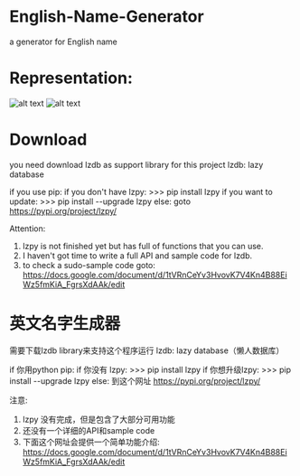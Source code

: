 # English-Name-Generator
a generator for English name

# Representation:


![alt text](https://raw.githubusercontent.com/moenova/English-Name-Generator/master/img/begin.jpg)
![alt text](https://raw.githubusercontent.com/moenova/English-Name-Generator/master/img/end.jpg)


# Download
you need download lzdb as support library for this project
lzdb: lazy database

if you use pip:
  if you don't have lzpy:
    >>> pip install lzpy
  if you want to update:
    >>> pip install --upgrade lzpy
else:
  goto https://pypi.org/project/lzpy/
  

Attention:
1. lzpy is not finished yet but has full of functions that you can use.
2. I haven't got time to write a full API and sample code for lzdb.
3. to check a sudo-sample code goto: 
https://docs.google.com/document/d/1tVRnCeYv3HvovK7V4Kn4B88EiWz5fmKiA_FgrsXdAAk/edit


# 英文名字生成器
需要下载lzdb library来支持这个程序运行
lzdb: lazy database（懒人数据库）

if 你用python pip:
  if 你没有 lzpy:
    >>> pip install lzpy
  if 你想升级lzpy:
    >>> pip install --upgrade lzpy
else:
  到这个网址 https://pypi.org/project/lzpy/
  

注意:
1. lzpy 没有完成，但是包含了大部分可用功能
2. 还没有一个详细的API和sample code
3. 下面这个网址会提供一个简单功能介绍: 
https://docs.google.com/document/d/1tVRnCeYv3HvovK7V4Kn4B88EiWz5fmKiA_FgrsXdAAk/edit

